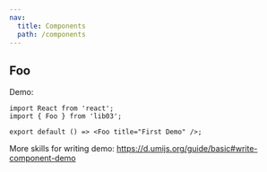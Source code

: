 ```yaml
---
nav:
  title: Components
  path: /components
---
```


## Foo

Demo:

```tsx
import React from 'react';
import { Foo } from 'lib03';

export default () => <Foo title="First Demo" />;
```

More skills for writing demo: https://d.umijs.org/guide/basic#write-component-demo
